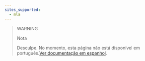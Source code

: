 ```yaml
---
sites_supported:
  - mla
---
```


> WARNING
>
> Nota
>
> Desculpe. No momento, esta página não está disponível em português.[Ver documentação em espanhol](https://www.mercadopago.com.ar/developers/es/guides/payments/web-payment-checkout/previous-requirements/).
